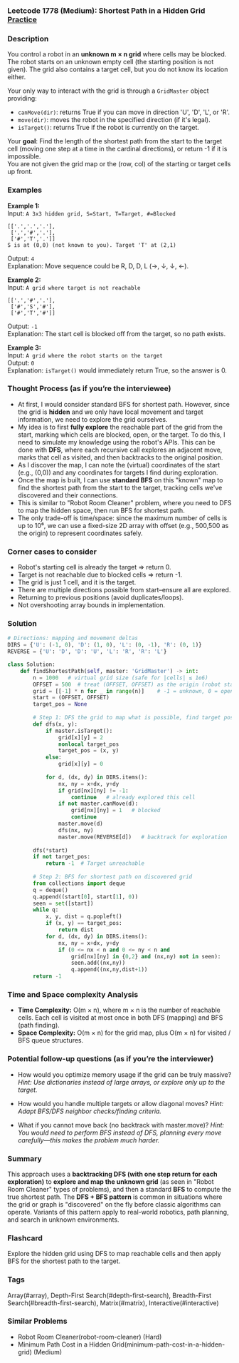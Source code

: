 ### Leetcode 1778 (Medium): Shortest Path in a Hidden Grid [Practice](https://leetcode.com/problems/shortest-path-in-a-hidden-grid)

### Description  
You control a robot in an **unknown m × n grid** where cells may be blocked. The robot starts on an unknown empty cell (the starting position is not given). The grid also contains a target cell, but you do not know its location either.

Your only way to interact with the grid is through a `GridMaster` object providing:
- `canMove(dir)`: returns True if you can move in direction 'U', 'D', 'L', or 'R'.
- `move(dir)`: moves the robot in the specified direction (if it's legal).
- `isTarget()`: returns True if the robot is currently on the target.

Your **goal**: Find the length of the shortest path from the start to the target cell (moving one step at a time in the cardinal directions), or return -1 if it is impossible.  
You are not given the grid map or the (row, col) of the starting or target cells up front.

### Examples  

**Example 1:**  
Input: `A 3x3 hidden grid, S=Start, T=Target, #=Blocked`
```
[['.','.','.'],
 ['.','#','.'],
 ['#','T','.']]
S is at (0,0) (not known to you). Target 'T' at (2,1)
```
Output: `4`  
Explanation: Move sequence could be R, D, D, L (→, ↓, ↓, ←).

**Example 2:**  
Input: `A grid where target is not reachable`
```
[['.','#','.'],
 ['#','S','#'],
 ['#','T','#']]
```
Output: `-1`  
Explanation: The start cell is blocked off from the target, so no path exists.

**Example 3:**  
Input: `A grid where the robot starts on the target`  
Output: `0`  
Explanation: `isTarget()` would immediately return True, so the answer is 0.

### Thought Process (as if you’re the interviewee)  
- At first, I would consider standard BFS for shortest path. However, since the grid is **hidden** and we only have local movement and target information, we need to explore the grid ourselves.
- My idea is to first **fully explore** the reachable part of the grid from the start, marking which cells are blocked, open, or the target. To do this, I need to simulate my knowledge using the robot's APIs. This can be done with **DFS**, where each recursive call explores an adjacent move, marks that cell as visited, and then backtracks to the original position.
- As I discover the map, I can note the (virtual) coordinates of the start (e.g., (0,0)) and any coordinates for targets I find during exploration.
- Once the map is built, I can use **standard BFS** on this "known" map to find the shortest path from the start to the target, tracking cells we've discovered and their connections.
- This is similar to "Robot Room Cleaner" problem, where you need to DFS to map the hidden space, then run BFS for shortest path.
- The only trade-off is time/space: since the maximum number of cells is up to 10⁶, we can use a fixed-size 2D array with offset (e.g., 500,500 as the origin) to represent coordinates safely.

### Corner cases to consider  
- Robot's starting cell is already the target ⇒ return 0.
- Target is not reachable due to blocked cells ⇒ return -1.
- The grid is just 1 cell, and it is the target.
- There are multiple directions possible from start–ensure all are explored.
- Returning to previous positions (avoid duplicates/loops).
- Not overshooting array bounds in implementation.

### Solution

```python
# Directions: mapping and movement deltas
DIRS = {'U': (-1, 0), 'D': (1, 0), 'L': (0, -1), 'R': (0, 1)}
REVERSE = {'U': 'D', 'D': 'U', 'L': 'R', 'R': 'L'}

class Solution:
    def findShortestPath(self, master: 'GridMaster') -> int:
        n = 1000   # virtual grid size (safe for |cells| ≤ 1e6)
        OFFSET = 500  # treat (OFFSET, OFFSET) as the origin (robot start)
        grid = [[-1] * n for _ in range(n)]    # -1 = unknown, 0 = open, 2 = target, 1 = blocked
        start = (OFFSET, OFFSET)
        target_pos = None
        
        # Step 1: DFS the grid to map what is possible, find target position
        def dfs(x, y):
            if master.isTarget():
                grid[x][y] = 2
                nonlocal target_pos
                target_pos = (x, y)
            else:
                grid[x][y] = 0
                
            for d, (dx, dy) in DIRS.items():
                nx, ny = x+dx, y+dy
                if grid[nx][ny] != -1:
                    continue   # already explored this cell
                if not master.canMove(d):
                    grid[nx][ny] = 1   # blocked
                    continue
                master.move(d)
                dfs(nx, ny)
                master.move(REVERSE[d])   # backtrack for exploration
        
        dfs(*start)
        if not target_pos:
            return -1  # Target unreachable
        
        # Step 2: BFS for shortest path on discovered grid
        from collections import deque
        q = deque()
        q.append((start[0], start[1], 0))
        seen = set([start])
        while q:
            x, y, dist = q.popleft()
            if (x, y) == target_pos:
                return dist
            for d, (dx, dy) in DIRS.items():
                nx, ny = x+dx, y+dy
                if (0 <= nx < n and 0 <= ny < n and
                    grid[nx][ny] in {0,2} and (nx,ny) not in seen):
                    seen.add((nx,ny))
                    q.append((nx,ny,dist+1))
        return -1
```

### Time and Space complexity Analysis  

- **Time Complexity:** O(m × n), where m × n is the number of reachable cells. Each cell is visited at most once in both DFS (mapping) and BFS (path finding).
- **Space Complexity:** O(m × n) for the grid map, plus O(m × n) for visited / BFS queue structures.

### Potential follow-up questions (as if you’re the interviewer)  

- How would you optimize memory usage if the grid can be truly massive?
  *Hint: Use dictionaries instead of large arrays, or explore only up to the target.*

- How would you handle multiple targets or allow diagonal moves?
  *Hint: Adapt BFS/DFS neighbor checks/finding criteria.*

- What if you cannot move back (no backtrack with master.move)?
  *Hint: You would need to perform BFS instead of DFS, planning every move carefully—this makes the problem much harder.*

### Summary
This approach uses a **backtracking DFS (with one step return for each exploration)** to **explore and map the unknown grid** (as seen in "Robot Room Cleaner" types of problems), and then a standard **BFS** to compute the true shortest path. The **DFS + BFS pattern** is common in situations where the grid or graph is "discovered" on the fly before classic algorithms can operate. Variants of this pattern apply to real-world robotics, path planning, and search in unknown environments.


### Flashcard
Explore the hidden grid using DFS to map reachable cells and then apply BFS for the shortest path to the target.

### Tags
Array(#array), Depth-First Search(#depth-first-search), Breadth-First Search(#breadth-first-search), Matrix(#matrix), Interactive(#interactive)

### Similar Problems
- Robot Room Cleaner(robot-room-cleaner) (Hard)
- Minimum Path Cost in a Hidden Grid(minimum-path-cost-in-a-hidden-grid) (Medium)